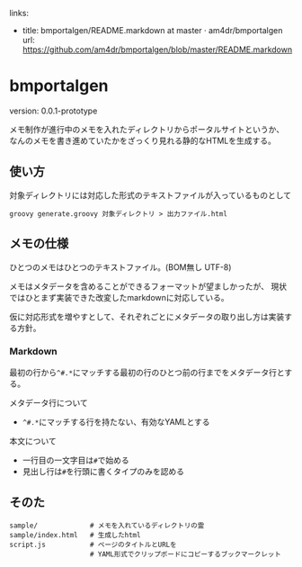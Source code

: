 links:
- title: bmportalgen/README.markdown at master · am4dr/bmportalgen
  url: https://github.com/am4dr/bmportalgen/blob/master/README.markdown

# bmportalgen

version: 0.0.1-prototype

メモ制作が進行中のメモを入れたディレクトリからポータルサイトというか、
なんのメモを書き進めていたかをざっくり見れる静的なHTMLを生成する。


## 使い方
対象ディレクトリには対応した形式のテキストファイルが入っているものとして

    groovy generate.groovy 対象ディレクトリ > 出力ファイル.html


## メモの仕様
ひとつのメモはひとつのテキストファイル。(BOM無し UTF-8)

メモはメタデータを含めることができるフォーマットが望ましかったが、
現状ではひとまず実装できた改変したmarkdownに対応している。

仮に対応形式を増やすとして、それぞれごとにメタデータの取り出し方は実装する方針。

### Markdown
最初の行から`^#.*`にマッチする最初の行のひとつ前の行までをメタデータ行とする。

メタデータ行について

- `^#.*`にマッチする行を持たない、有効なYAMLとする


本文について

- 一行目の一文字目は`#`で始める
- 見出し行は`#`を行頭に書くタイプのみを認める


## そのた

    sample/             # メモを入れているディレクトリの霊
    sample/index.html   # 生成したhtml
    script.js           # ページのタイトルとURLを
                        # YAML形式でクリップボードにコピーするブックマークレット



